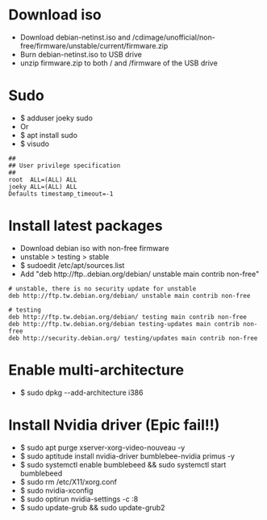 Download iso
=====
* Download debian-netinst.iso and /cdimage/unofficial/non-free/firmware/unstable/current/firmware.zip
* Burn debian-netinst.iso to USB drive
* unzip firmware.zip to both / and /firmware of the USB drive

Sudo
====
* $ adduser joeky sudo
* Or
* $ apt install sudo
* $ visudo
```sudoers
##
## User privilege specification
##
root  ALL=(ALL) ALL
joeky ALL=(ALL) ALL
Defaults timestamp_timeout=-1
```

Install latest packages
=====
* Download debian iso with non-free firmware
* unstable > testing > stable
* $ sudoedit /etc/apt/sources.list
* Add "deb http://ftp.<COUNTRY>.debian.org/debian/ unstable main contrib non-free"
```debsources
# unstable, there is no security update for unstable
deb http://ftp.tw.debian.org/debian/ unstable main contrib non-free

# testing
deb http://ftp.tw.debian.org/debian/ testing main contrib non-free
deb http://ftp.tw.debian.org/debian testing-updates main contrib non-free
deb http://security.debian.org/ testing/updates main contrib non-free
```

Enable multi-architecture
=====
* $ sudo dpkg --add-architecture i386

Install Nvidia driver (Epic fail!!)
=====
* $ sudo apt purge xserver-xorg-video-nouveau -y
* $ sudo aptitude install nvidia-driver bumblebee-nvidia primus -y
* $ sudo systemctl enable bumblebeed && sudo systemctl start bumblebeed
* $ sudo rm /etc/X11/xorg.conf
* $ sudo nvidia-xconfig
* $ sudo optirun nvidia-settings -c :8
* $ sudo update-grub && sudo update-grub2
